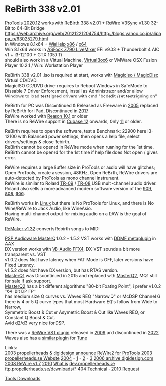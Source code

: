 # ReBirth 338 v2.01

[ProTools 2020.12](https://avidtech.my.salesforce-sites.com/pkb/articles/en_US/Knowledge/Pro-Tools-Operating-System-Compatibility-Chart?retURL=%2Fpkb%2Farticles%2Fcompatibility%2FPro-Tools-Supported-Apple-Computers-and-Operating-Systems&popup=true) works with [ReBirth 338 v2.01](https://en.wikipedia.org/wiki/ReBirth_RB-338) + [ReWire](https://en.wikipedia.org/wiki/ReWire_(software_protocol)) V3Sync [v1.30](https://scottbrio.com/rewire-64-32-a-handy-rewire-tool-for-ableton-10/) 32-Bit to 64-Bit Bridge ﻿https://web.archive.org/web/20121221204754/http://blogs.yahoo.co.jp/alipapa_p/63025279.html </br>
﻿in Windows 8.1x64 + [WinHelp](﻿https://support.microsoft.com/en-us/topic/error-opening-help-in-windows-based-programs-feature-not-included-or-help-not-supported-3c841463-d67c-6062-0ee7-1a149da3973b) [x86](https://www.microsoft.com/en-us/download/details.aspx?id=47667) / [x64](https://www.microsoft.com/en-us/download/details.aspx?id=47671) </br>
Win 8.1x64 works in [ASRock Z790 LiveMixer](https://www.asrock.com/mb/Intel/Z790%20LiveMixer/Specification.asp) EFi v9.03 + Thunderbolt 4 AIC v1 + i3-12100 + GTX 1050 Ti </br>
should also work in a Virtual Machine, [VirtualBox6](https://www.virtualbox.org/wiki/Download_Old_Builds) or VMWare OSX Fusion Player 10.2.1 / Win: Workstation Player </br>

ReBirth 338 v2.01 .iso is required at start, works with [MagicIso / MagicDisc](https://web.archive.org/web/20210516111743/http://www.magiciso.com/tutorials/miso-magicdisc-overview.htm?=mdisc_hlp106) Virtual CD/DVD.</br>
MagicISO CD/DVD driver requires to Reboot Windows in SafeMode to Dissable 7 Driver Enforcement, install as Administrator and/or allow Windows to load testsigned drivers with cmd "bcdedit /set testsigning on" </br>
 
ReBirth for PC was Discontinued & Released as Freeware in [2005](https://web.archive.org/web/20051130043931/http://www.rebirthmuseum.com/) replaced by ReBirth for iPad, Discontinued in [2017](https://help.reasonstudios.com/hc/en-us/articles/360002216853-ReBirth-for-iPad-has-been-discontinued)</br>
ReWire worked with [Reason 10](https://docs.propellerheads.se/reason10/wwhelp/wwhimpl/js/html/wwhelp.htm#href=ReWire.24.3.html).[1](https://reverb.com/news/how-to-combine-2-daws-with-rewire) or older </br>
There is no ReWire support in [Cubase 12](https://forums.steinberg.net/t/i-didnt-see-where-is-rewire-menu/914704) onwards, Only [11](https://archive.steinberg.help/cubase_pro/v11/en/cubase_nuendo/topics/rewire/rewire_c.html) or older. </br>

ReBirth requires to open the software, test a Benchmark: 22900 here i3-12100 with Balanced power settings, then opens a help file, select drivers/settings & close Rebirth. </br>
ReBirth cannot be opened in ReWire mode when running for the 1st time. </br>
ReBirth cannot be opened for the 1st time if help file does Not open / gives error. </br>

ReWire requires a large Buffer size in ProTools or audio will have glitches; </br>
Open ProTools, create a session, 48KHz, Open ReBirth, ReWire drivers are auto-detected by ProTools as mono channel instrument. </br>
ReWire is similar to Roland [TR-09](https://www.roland.com/us/products/tr-09/) / [TR-08](https://www.roland.com/us/products/tr-08/) USB multi-channel audio driver. </br>
Roland also sells a more advanced modern software version of the [909](https://www.roland.com/us/products/rc_tr-909/), [808](https://www.roland.com/us/products/rc_tr-808/), [606](https://www.roland.com/us/products/rc_tr-606/).

ReBirth works in [Linux](https://ubuntuforums.org/showthread.php?t=846551) but there is No ProTools for Linux, and there is No Wine/ReWire to Jack Audio, like WineAsio. </br>
Having multi-channel output for mixing audio on a DAW is the goal of ReWire. </br>

[ReMaker v1.32](https://nordbeat.com/en/download-center/) converts Rebirth songs to MIDI </br>

[PSP Audioware MasterQ](https://web.archive.org/web/20110207212139/http://pspaudioware.com/plugins/equalizers/psp_masterq/) 1.0.2 - 1.5.2 VST works with [DDMF metaplugin](https://ddmf.eu/metaplugin-chainer-vst-au-rtas-aax-wrapper/) in AAX </br>
DX version works with [VB-Audio FFX4](http://vincent.burel.free.fr/download/index.htm), DX-VST sounds a bit more transparent vs. VST </br>
v1.0.2 does Not have latency when FAT Mode is OFF, later versions have Fixed Latency. </br>
v1.5.2 does Not have DX version, but has RTAS version. </br>
[MasterQ1](https://web.archive.org/web/20110207212139/http://pspaudioware.com/plugins/equalizers/psp_masterq/) was Discontinued in 2015 and replaced with [MasterQ2](https://www.pspaudioware.com/products/psp-masterq2), MQ1 still for sale if ask support. </br>
[MasterQ2](https://www.pspaudioware.com/products/psp-masterq2) has a bit different algorithms "80-bit Foating Point", i prefer v1.0.2 "64-Bit DP FP" </br>
has medium size Q curves vs. Waves REQ "Narrow Q" or McDSP Channel G </br>
there is 4 or 5 Q curve types that most Hardware EQ´s follow from Wide to Narrow,  </br>
Symmetric Boost & Cut or Asymetric Boost & Cut like Waves REQ, or Constant Q Boost & Cut. </br>
Avid d2/d3 very nice for DSP. </br>

There was a [ReWire VST plugin](https://web.archive.org/web/20181102050538/http://energy-xt.com/rewire-vst.html) released in [2009](https://rekkerd.org/xt-software-releases-xt-rewire-vst/) and discontinued in [2022](https://web.archive.org/web/20210927230559/http://energy-xt.com/shop.html) </br>
Waves also has a [similar plugin](https://www.waves.com/support/rewire-link-cannot-be-established-in-waves-tune) for [Tune](https://www.waves.com/plugins/waves-tune) </br>

Links: </br>
[2003 propellerheads & digidesign announce ReWire2 for ProTools](https://www.mixonline.com/recording/propellerhead-digidesign-announce-rewire2-pro-tools-375894)
[2003 propellerheads.se Website](https://web.archive.org/web/20030429221427/http://www.propellerheads.se/products/rebirth/index.html)
[2004](https://web.archive.org/web/20060703072755/http://www.propellerheads.se/technologies/rewire/index.cfm) - [1](https://web.archive.org/web/20040620015356fw_/http://www.propellerheads.se/technologies/rewire/index.cfm?fuseaction=get_article&article=developer&nc=7618874) - [2](https://web.archive.org/web/20040621040002/http://www.propellerheads.se/developer/index.cfm?fuseaction=mainframe) - [3](https://web.archive.org/web/*/http://propellerheads.se/developer/files/*)
[2006 archive.digidesign.com](https://web.archive.org/web/20060613095751/https://archive.digidesign.com/download/)
[2008 ReWire v1.7](https://web.archive.org/web/20080918060928/http://www.propellerheads.se/download/updates_rewire/index.cfm?fuseaction=displaymain) [2010](https://web.archive.org/web/20100417072540/http://www.propellerheads.se/download/updates_rewire/index.cfm?fuseaction=displaymain)
[What is](https://web.archive.org/web/20100506002107/http://www.propellerheads.se/products/reason/index.cfm?fuseaction=get_article&article=rewire)
[dev.propellerheads.se](https://web.archive.org/web/20040825054454/http://dev.propellerheads.se:80/technologies/index.cfm?fuseaction=mainframe)
[ftp.propellerheads.se/downloads/*](https://web.archive.org/web/*/ftp.propellerheads.se/downloads/*) 404
[Technical](https://web.archive.org/web/20140203073256/http://www.propellerheads.se/developer/index.cfm?fuseaction=get_article&article=rewiretechinfo) - [2010 Request](https://web.archive.org/web/20100830053830/http://www.propellerheads.se/developer/request/index.cfm?fuseaction=displaymain)

[Tools Downloads](https://web.archive.org/web/20090216203806/http://rebirth.cz/downloads.html)
